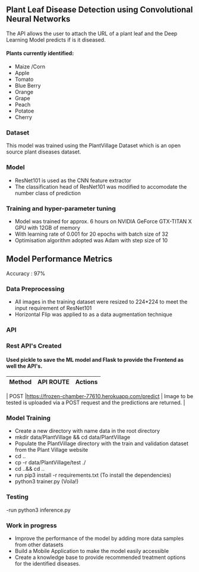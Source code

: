 ## **Plant Leaf Disease Detection using Convolutional Neural Networks**

The API allows the user to attach the URL of a plant leaf and the Deep Learning Model predicts if is it diseased.



#### Plants currently identified:
- Maize /Corn
- Apple
- Tomato
- Blue Berry
- Orange
- Grape
- Peach 
- Potatoe
- Cherry

### Dataset
This model was trained using the PlantVillage Dataset which is an open source plant diseases dataset.

### Model
 -  ResNet101 is used as the CNN feature extractor
 -  The classification head of ResNet101 was modified to accomodate the number class of prediction

### Training and hyper-parameter tuning
- Model was trained for approx. 6 hours on NVIDIA GeForce GTX-TITAN X GPU with 12GB of memory
- With learning rate of 0.001 for 20 epochs with batch size of 32
- Optimisation algorithm adopted was Adam with step size of 10

## Model Performance Metrics
Accuracy : 97%

### Data Preprocessing
- All images in the training dataset were resized to 224*224 to meet the input requirement of ResNet101
- Horizontal Flip was applied to as a data augmentation technique



### API
 
### Rest API's Created
#### Used pickle to save the ML model and Flask to provide the Frontend as well the API's.


| Method | API ROUTE | Actions |
|--|--| --|

| POST |https://frozen-chamber-77610.herokuapp.com/predict | Image to be tested is uploaded via a POST request and the predictions are returned. |

### Model Training
- Create a new directory with name data in the root directory 
- mkdir data/PlantVillage && cd data/PlantVillage
- Populate the PlantVillage directory with the train and validation dataset from the Plant Village website
- cd ..
- cp -r data/PlantVillage/test  ./
- cd ..&& cd ..
- run pip3 install -r requirements.txt (To install the dependencies)
- python3 trainer.py (Voila!)

### Testing
-run python3 inference.py

### Work in progress
- Improve the performance of the model by adding more data samples from other datasets
- Build a Mobile Application to make the model easily accessible
- Create a knowledge base to provide recommended treatment options for the identified diseases.



